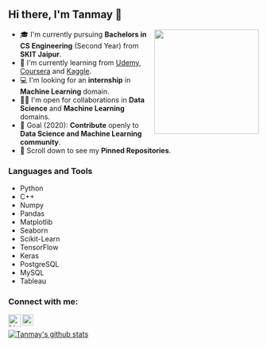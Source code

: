 ## Hi there, I'm Tanmay 👋
<img align='right' src="https://s7.gifyu.com/images/WhatsApp-Image-2020-07-14-at-11.34.49-1.gif" width="210">

- 🎓 I'm currently pursuing **Bachelors in CS Engineering** (Second Year) from **SKIT Jaipur**.
- 🌱 I'm currently learning from [Udemy](https://www.udemy.com/), [Coursera](https://www.coursera.org/) and [Kaggle](https://www.kaggle.com/).
- 💻 I'm looking for an **internship** in **Machine Learning** domain.
- 🤝🏻 I'm open for collaborations in **Data Science** and **Machine Learning** domains.
- 🎯 Goal (2020): **Contribute** openly to **Data Science and Machine Learning community**.
- 📌 Scroll down to see my **Pinned Repositories**.

### Languages and Tools

- Python
- C++
- Numpy
- Pandas
- Matplotlib
- Seaborn
- Scikit-Learn
- TensorFlow
- Keras
- PostgreSQL
- MySQL
- Tableau

### Connect with me:
<a href="https://www.linkedin.com/in/tanmay-sharma-75718b195/"><img align="left" alt="LinkedIn" width="25px" src="https://cdn.jsdelivr.net/npm/simple-icons@v3/icons/linkedin.svg" /></a>

<a href="https://www.kaggle.com/devilozz"><img align="left" alt="Kaggle" width="22px" src="https://cdn.jsdelivr.net/npm/simple-icons@3.10.0/icons/kaggle.svg" /></a>

<br>

[![Tanmay's github stats](https://github-readme-stats.vercel.app/api?username=tansha31&hide=contribs)](https://github.com/anuraghazra/github-readme-stats)
